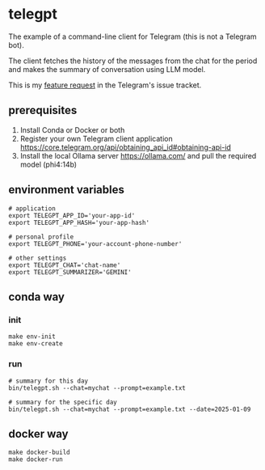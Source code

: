 # telegpt

The example of a command-line client for Telegram (this is not a Telegram bot).

The client fetches the history of the messages from the chat for the period
and makes the summary of conversation using LLM model.

This is my [feature request](https://bugs.telegram.org/c/44288) in the Telegram's issue tracket.

## prerequisites

1. Install Conda or Docker or both
2. Register your own Telegram client application https://core.telegram.org/api/obtaining_api_id#obtaining-api-id
3. Install the local Ollama server https://ollama.com/ and pull the required model (phi4:14b)

## environment variables

```shell
# application
export TELEGPT_APP_ID='your-app-id'
export TELEGPT_APP_HASH='your-app-hash'
````

```shell
# personal profile
export TELEGPT_PHONE='your-account-phone-number'
```

```shell
# other settings
export TELEGPT_CHAT='chat-name'
export TELEGPT_SUMMARIZER='GEMINI'
```

## conda way

### init

```shell
make env-init
make env-create
```

### run

```shell
# summary for this day
bin/telegpt.sh --chat=mychat --prompt=example.txt

# summary for the specific day
bin/telegpt.sh --chat=mychat --prompt=example.txt --date=2025-01-09
```

## docker way

```shell
make docker-build
make docker-run
```
